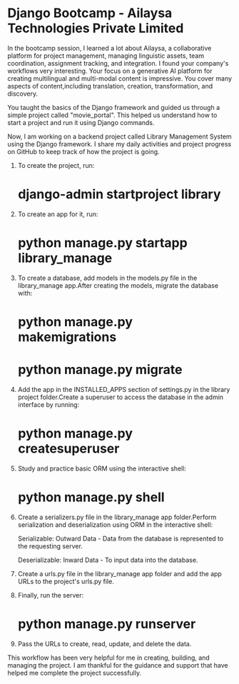 # Django Bootcamp - Ailaysa Technologies Private Limited

In the bootcamp session, I learned a lot about Ailaysa, a collaborative platform for project management, managing linguistic assets, team coordination, assignment tracking, and integration. I found your company's workflows very interesting. Your focus on a generative AI platform for creating multilingual and multi-modal content is impressive. You cover many aspects of content,including translation, creation, transformation, and discovery.

You taught the basics of the Django framework and guided us through a simple project called "movie_portal". This helped us understand how to start a project and run it using Django commands.

Now, I am working on a backend project called Library Management System using the Django framework. I share my daily activities and project progress on GitHub to keep track of how the project is going.

1. To create the project, run:
   # django-admin startproject library
2. To create an app for it, run:
   # python manage.py startapp library_manage
3. To create a database, add models in the models.py file in the library_manage app.After creating the models, migrate the database with:
   # python manage.py makemigrations
   # python manage.py migrate
4. Add the app in the INSTALLED_APPS section of settings.py in the library project folder.Create a superuser to access the database in the admin interface by running:
   # python manage.py createsuperuser
5. Study and practice basic ORM using the interactive shell:
   # python manage.py shell
6. Create a serializers.py file in the library_manage app folder.Perform serialization and deserialization using ORM in the interactive shell:

   Serializable: Outward Data - Data from the database is represented to the requesting server.

   Deserializable: Inward Data - To input data into the database.
8. Create a urls.py file in the library_manage app folder and add the app URLs to the project's urls.py file.
9. Finally, run the server:
   # python manage.py runserver
10. Pass the URLs to create, read, update, and delete the data.

This workflow has been very helpful for me in creating, building, and managing the project. I am thankful for the guidance and support that have helped me complete the project successfully.


